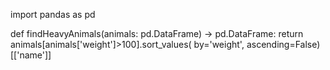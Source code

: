 import pandas as pd

def findHeavyAnimals(animals: pd.DataFrame) -> pd.DataFrame:
    return animals[animals['weight']>100].sort_values(
        by='weight', ascending=False)[['name']]

